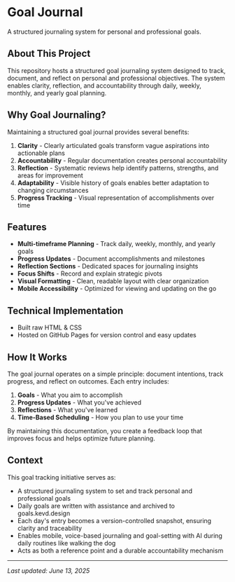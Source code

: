 # Goal Journal

A structured journaling system for personal and professional goals.

## About This Project

This repository hosts a structured goal journaling system designed to track, document, and reflect on personal and professional objectives. The system enables clarity, reflection, and accountability through daily, weekly, monthly, and yearly goal planning.

## Why Goal Journaling?

Maintaining a structured goal journal provides several benefits:

1. **Clarity** - Clearly articulated goals transform vague aspirations into actionable plans
2. **Accountability** - Regular documentation creates personal accountability
3. **Reflection** - Systematic reviews help identify patterns, strengths, and areas for improvement
4. **Adaptability** - Visible history of goals enables better adaptation to changing circumstances
5. **Progress Tracking** - Visual representation of accomplishments over time

## Features

- **Multi-timeframe Planning** - Track daily, weekly, monthly, and yearly goals
- **Progress Updates** - Document accomplishments and milestones
- **Reflection Sections** - Dedicated spaces for journaling insights
- **Focus Shifts** - Record and explain strategic pivots
- **Visual Formatting** - Clean, readable layout with clear organization
- **Mobile Accessibility** - Optimized for viewing and updating on the go

## Technical Implementation

- Built raw HTML & CSS
- Hosted on GitHub Pages for version control and easy updates

## How It Works

The goal journal operates on a simple principle: document intentions, track progress, and reflect on outcomes. Each entry includes:

1. **Goals** - What you aim to accomplish
2. **Progress Updates** - What you've achieved
3. **Reflections** - What you've learned
4. **Time-Based Scheduling** - How you plan to use your time

By maintaining this documentation, you create a feedback loop that improves focus and helps optimize future planning.

## Context

This goal tracking initiative serves as:

- A structured journaling system to set and track personal and professional goals
- Daily goals are written with assistance and archived to goals.kevd.design
- Each day's entry becomes a version-controlled snapshot, ensuring clarity and traceability
- Enables mobile, voice-based journaling and goal-setting with AI during daily routines like walking the dog
- Acts as both a reference point and a durable accountability mechanism

---

*Last updated: June 13, 2025*